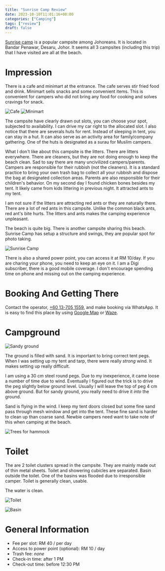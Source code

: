 ```yaml
---
title: "Sunrise Camp Review"
date: 2023-10-10T11:01:16+08:00
categories: ["Camping"]
tags: ["review"]
draft: false
---
```


[Sunrise camp](https://web.facebook.com/p/Sunrise-Camp-Kg-Punggai-100083092574296) is a popular campsite among Johoreans. It is located in Bandar Penawar, Desaru, Johor. It seems all 3 campsites (including this trip) that I have visited are all at the beach.

<!--more-->

# Impression

There is a cafe and minimart at the entrance. The cafe serves stir fried food and drink. Minimart sells snacks and some convenient items. This is convenient for campers who did not bring any food for cooking and solves cravings for snack.

![Cafe](cafe.jpg "Cafe")
![Minimart](minimart.jpg "Minimart")

The campsite have clearly drawn out slots, you can choose your spot, subjected to availability. I can drive my car right to the allocated slot. I also notice that there are severals huts for rent. Instead of sleeping in tent, you can stay in a hut. It can also serve as an activity area for family/company gathering. One of the huts is designated as a surau for Muslim campers.

What I don't like about this campsite is the litters. There are litters everywhere. There are cleaners, but they are not doing enough to keep the beach clean. Sad to say there are many uncivilized campers/parents. Campers are responsible for their rubbish (not the cleaners). It is a standard practice to bring your own trash bag to collect all your rubbish and dispose the bag at designated collection areas. Parents are also responsible for their children's behavior. On my second day I found chicken bones besides my tent. It likely came from kids littering in previous night. It attracted ants to my tent.

I am not sure if the litters are attracting red ants or they are naturally there. There are a lot of red ants in this campsite. Unlike the common black ants, red ant's bite hurts. The litters and ants makes the camping experience unpleasant.

The beach is quite big. There is another campsite sharing this beach. Sunrise Camp has setup a structure and swings, they are popular spot for photo taking. 

![Sunrise Camp](beach.jpg "Sunrise Camp")

There is also a shared power point, you can access it at RM 10/day. If you are charing your phone, you need to keep an eye on it. I am a Digi subscriber, there is a good mobile coverage. I don't encourage spending time on phone and missing out on the camping experience.

# Booking And Getting There

Contact the operator, [+60 13-705 1559](https://wa.me/60137051559), and make booking via WhatsApp. It is easy to find this place by using [Google Map](https://maps.app.goo.gl/vBX3h8FoC8jAr25AA) or [Waze](https://ul.waze.com/ul?place=ChIJrcy7OOU12jER3c5QF4SE_Ms&ll=1.43593500%2C104.28008870&navigate=yes&utm_campaign=default&utm_source=waze_website&utm_medium=lm_share_location). 

# Campground

![Sandy ground](tent.jpg "Sandy ground")

The ground is filled with sand. It is important to bring correct tent pegs. When I was setting up my tent and tarp, there were really *strong* wind. It makes setting up really difficult.

I am using a 30 cm steel round pegs. Due to my inexperience, it came loose a number of time due to wind. Eventually I figured out the trick is to drive the peg slightly below ground level. Usually I will leave the top of peg 4 cm above ground. But for sandy ground, you really need to drive it _into_ the ground.

Sand is flying in the wind. I keep my tent doors closed but some fine sand pass through mesh window and get into the tent. These fine sand is harder to clean up than coarse sand. Newbie campers need want to take note of this when camping at the beach.

![Trees for hammock](hammock.jpg "Trees for hammock")

# Toilet

The are 2 toilet clusters spread in the campsite. They are mainly made out of thin metal sheets. Toilet and showering cubicles are separated. Basin outside the toilet. One of the basins was flooded due to irresponsible camper. Toilet is generally clean, usable.

The water is clean.

![Toilet](toilet1.jpg "Toilet")

![Basin](toilet2.jpg "Basin")

# General Information

* Fee per slot: RM 40 / per day
* Access to power point (optional): RM 10 / day
* Trash fee: _none_
* Check-in time: after 1 PM
* Check-out time: before 12:30 PM